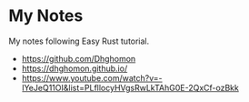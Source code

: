 # My Notes

My notes following Easy Rust tutorial.

- https://github.com/Dhghomon
- https://dhghomon.github.io/
- https://www.youtube.com/watch?v=-lYeJeQ11OI&list=PLfllocyHVgsRwLkTAhG0E-2QxCf-ozBkk
